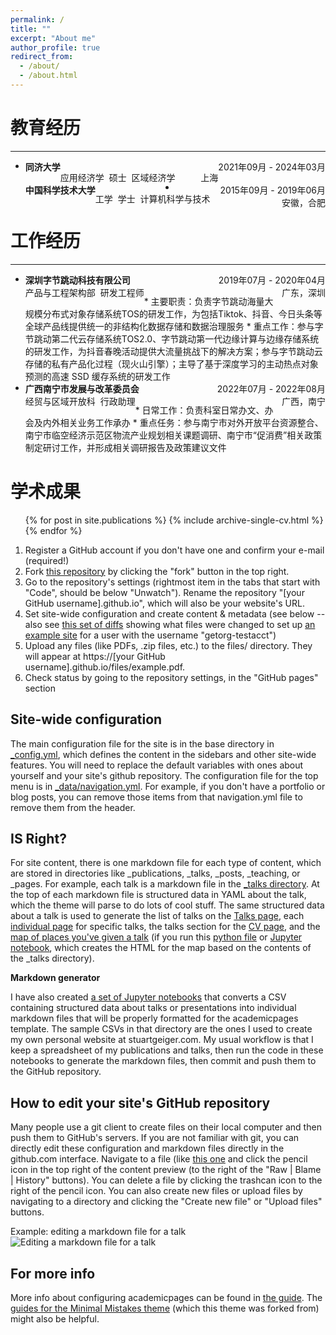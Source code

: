 ```yaml
---
permalink: /
title: ""
excerpt: "About me"
author_profile: true
redirect_from: 
  - /about/
  - /about.html
---
```



教育经历
======
------
* <div id="expand-box-header">
    <span style="float: left; font-weight: bold">同济大学</span> 
    <span style="float: right;">2021年09月 - 2024年03月</span><br>
    <span style="float: left">应用经济学&nbsp;&nbsp;硕士&nbsp;&nbsp;区域经济学</span> 
    <span style="float: right;">上海</span><br> </div>

* <div id="expand-box-header">
    <span style="float: left; font-weight: bold">中国科学技术大学</span> 
    <span style="float: right;">2015年09月 - 2019年06月</span><br>
    <span style="float: left">工学&nbsp;&nbsp;学士&nbsp;&nbsp;计算机科学与技术</span> 
    <span style="float: right;">安徽，合肥</span><br> </div>


工作经历
======
------

* <div id="expand-box-header">
    <span style="float: left; font-weight: bold">深圳字节跳动科技有限公司</span> 
    <span style="float: right;">2019年07月 - 2020年04月</span><br>
    <span style="float: left">产品与工程架构部&nbsp;&nbsp;研发工程师</span> 
    <span style="float: right;">广东，深圳</span><br> </div>
    * 主要职责：负责字节跳动海量大规模分布式对象存储系统TOS的研发工作，为包括Tiktok、抖音、今日头条等全球产品线提供统一的非结构化数据存储和数据治理服务
    * 重点工作：参与字节跳动第二代云存储系统TOS2.0、字节跳动第一代边缘计算与边缘存储系统的研发工作，为抖音春晚活动提供大流量挑战下的解决方案；参与字节跳动云存储的私有产品化过程（现火山引擎）；主导了基于深度学习的主动热点对象预测的高速 SSD 缓存系统的研发工作


* <div id="expand-box-header">
    <span style="float: left; font-weight: bold">广西南宁市发展与改革委员会</span> 
    <span style="float: right;">2022年07月 - 2022年08月</span><br>
    <span style="float: left">经贸与区域开放科&nbsp;&nbsp;行政助理</span> 
    <span style="float: right;">广西，南宁</span><br> </div>
    * 日常工作：负责科室日常办文、办会及内外相关业务工作承办
    * 重点任务：参与南宁市对外开放平台资源整合、南宁市临空经济示范区物流产业规划相关课题调研、南宁市“促消费”相关政策制定研讨工作，并形成相关调研报告及政策建议文件

学术成果
======
  <ul>{% for post in site.publications %}
    {% include archive-single-cv.html %}
  {% endfor %}</ul>


1. Register a GitHub account if you don't have one and confirm your e-mail (required!)
1. Fork [this repository](https://github.com/academicpages/academicpages.github.io) by clicking the "fork" button in the top right. 
1. Go to the repository's settings (rightmost item in the tabs that start with "Code", should be below "Unwatch"). Rename the repository "[your GitHub username].github.io", which will also be your website's URL.
1. Set site-wide configuration and create content & metadata (see below -- also see [this set of diffs](http://archive.is/3TPas) showing what files were changed to set up [an example site](https://getorg-testacct.github.io) for a user with the username "getorg-testacct")
1. Upload any files (like PDFs, .zip files, etc.) to the files/ directory. They will appear at https://[your GitHub username].github.io/files/example.pdf.  
1. Check status by going to the repository settings, in the "GitHub pages" section

Site-wide configuration
------
The main configuration file for the site is in the base directory in [_config.yml](https://github.com/academicpages/academicpages.github.io/blob/master/_config.yml), which defines the content in the sidebars and other site-wide features. You will need to replace the default variables with ones about yourself and your site's github repository. The configuration file for the top menu is in [_data/navigation.yml](https://github.com/academicpages/academicpages.github.io/blob/master/_data/navigation.yml). For example, if you don't have a portfolio or blog posts, you can remove those items from that navigation.yml file to remove them from the header. 

IS Right?
------
For site content, there is one markdown file for each type of content, which are stored in directories like _publications, _talks, _posts, _teaching, or _pages. For example, each talk is a markdown file in the [_talks directory](https://github.com/academicpages/academicpages.github.io/tree/master/_talks). At the top of each markdown file is structured data in YAML about the talk, which the theme will parse to do lots of cool stuff. The same structured data about a talk is used to generate the list of talks on the [Talks page](https://academicpages.github.io/talks), each [individual page](https://academicpages.github.io/talks/2012-03-01-talk-1) for specific talks, the talks section for the [CV page](https://academicpages.github.io/cv), and the [map of places you've given a talk](https://academicpages.github.io/talkmap.html) (if you run this [python file](https://github.com/academicpages/academicpages.github.io/blob/master/talkmap.py) or [Jupyter notebook](https://github.com/academicpages/academicpages.github.io/blob/master/talkmap.ipynb), which creates the HTML for the map based on the contents of the _talks directory).

**Markdown generator**

I have also created [a set of Jupyter notebooks](https://github.com/academicpages/academicpages.github.io/tree/master/markdown_generator
) that converts a CSV containing structured data about talks or presentations into individual markdown files that will be properly formatted for the academicpages template. The sample CSVs in that directory are the ones I used to create my own personal website at stuartgeiger.com. My usual workflow is that I keep a spreadsheet of my publications and talks, then run the code in these notebooks to generate the markdown files, then commit and push them to the GitHub repository.

How to edit your site's GitHub repository
------
Many people use a git client to create files on their local computer and then push them to GitHub's servers. If you are not familiar with git, you can directly edit these configuration and markdown files directly in the github.com interface. Navigate to a file (like [this one](https://github.com/academicpages/academicpages.github.io/blob/master/_talks/2012-03-01-talk-1.md) and click the pencil icon in the top right of the content preview (to the right of the "Raw | Blame | History" buttons). You can delete a file by clicking the trashcan icon to the right of the pencil icon. You can also create new files or upload files by navigating to a directory and clicking the "Create new file" or "Upload files" buttons. 

Example: editing a markdown file for a talk
![Editing a markdown file for a talk](/images/editing-talk.png)

For more info
------
More info about configuring academicpages can be found in [the guide](https://academicpages.github.io/markdown/). The [guides for the Minimal Mistakes theme](https://mmistakes.github.io/minimal-mistakes/docs/configuration/) (which this theme was forked from) might also be helpful.
